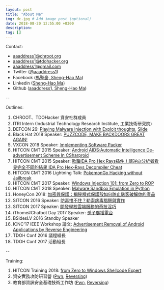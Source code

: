 ```yaml
---
layout: post
title: "About Me"
img: dc.jpg # Add image post (optional)
date: 2018-08-20 12:55:00 +0300
description: 
tag: []
---
```


Contact: 

* aaaddress1@chroot.org
* aaaddress1@tdohacker.org
* aaaddress1@gmail.com
* Twitter ([@aaaddress1](https://twitter.com/aaaddress1))
* Facebook ([馬聖豪, Sheng-Hao Ma](https://www.facebook.com/aaaddress1))
* Linkedin ([Sheng-Hao Ma](https://www.linkedin.com/in/aaaddress1/))
* Github ([aaaddress1, Sheng-Hao Ma](https://github.com/aaaddress1))

--

Outlines:

1. CHROOT、TDOHacker 資安社群成員
2. ITRI Intern (Industrial Technology Research Institute, 工業技術研究院)
3. DEFCON 26: [Playing Malware Injection with Exploit thoughts](https://www.defcon.org/html/defcon-26/dc-26-speakers.html#Ma), [Slide](https://speakerdeck.com/aaaddress1/playing-malware-injection-with-exploit-thoughts)
4. Black Hat 2018 Speaker: [PUZZCODE, MAKE BACKDOORS GREAT AGAIN!](https://www.blackhat.com/asia-18/arsenal/schedule/index.html#puzzcode-make-backdoors-great-again-9680)
5. VXCON 2018 Speaker: [Implementing Software Packer](https://speakerdeck.com/aaaddress1/implementing-software-packer-at-vxcon)
6. HITCON CMT 2015 Speaker: [Android AIDS:Automatic Intelligence De-advertisement Scheme In CSharproid](http://hitcon.org/2015/CMT/agenda/)
7. HITCON CMT 2015 Speaker: [欺騙IDA Pro Hex Rays插件！讓逆向分析者看見完全不同的結果 IDA Pro Hex-Rays Decompiler Cheat](http://hitcon.org/2015/CMT/agenda/)
8. HITCON CMT 2016 Lightning Talk: [PokemonGo Hacking without Jailbreak](https://docs.google.com/presentation/d/1XqU2GPG6l5nF8rsGTGbddQXk8k--5ZCDP7HlPC2D2eQ/edit#slide=id.g15edae6bef_0_16)
9. HITCON CMT 2017 Speaker: [Windows Injection 101: from Zero to ROP](http://hitcon.org/2017/CMT/agenda)
10. HITCON CMT 2018 Speaker: [Malware Sandbox Emulation in Python](https://speakerdeck.com/aaaddress1/malware-sandbox-emulation-in-python)
12. HoneyCon 2018: [加密與保護：揭秘程式保護殼如何防止駭客破解你的產品](http://2018.twcsa.org/speakers.html#spkr_0712_hc01_04)
13. SITCON 2016 Speaker: [防毒擋不住？勒索病毒猖獗與實作](http://sitcon.org/2016/#target-schedule)
14. SITCON 2017 Speaker: [開發學校雲端服務的奇技淫巧](https://sitcon.org/2017/#schedule-page)
15. iThome#Chatbot Day 2017 Speaker: [孫子廣播電台](http://chatbot.ithome.com.tw/)
16. BSidesLV 2016 Standby Speaker
17. ICNC'17 IEEE Workshop 論文: [Advertisement Removal of Android Applications by Reverse Engineering](http://www.conf-icnc.org/2017/program.htm)
18. TDOH Conf 2016 議程組長
19. TDOH Conf 2017 活動組長

--

Training:

1. HITCON Training 2018: [from Zero to Windows Shellcode Expert](https://hitcon.org/2018/CMT/training)
2. 資安實務攻防研習營 ([Pwn](https://speakerdeck.com/aaaddress1/ntustxtdoh-pwnji-chu), [Reversing](https://speakerdeck.com/aaaddress1/ntustxtdoh-zi-xun-an-quan-ji-chu-gong-zuo-fang-ji-chu-ni-xiang-jiao-yu-xun-lian))
3. 教育部資訊安全基礎技術工作坊 ([Pwn](https://speakerdeck.com/aaaddress1/linux-pwn-101), [Reversing](https://speakerdeck.com/aaaddress1/binary-ninja-101-windows-binary-reversing-from-zero-to-master))